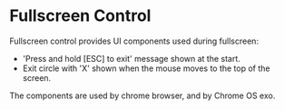 # Fullscreen Control #

Fullscreen control provides UI components used during fullscreen:
* 'Press and hold [ESC] to exit' message shown at the start.
* Exit circle with 'X' shown when the mouse moves to the top of the screen.

The components are used by chrome browser, and by Chrome OS exo.
